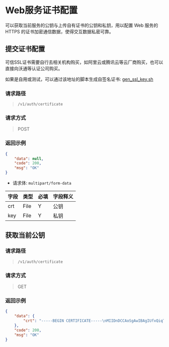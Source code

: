 # Web服务证书配置

可以获取当前服务的公钥与上传自有证书的公钥和私钥，用以配置 Web 服务的 HTTPS 的证书加密通信数据，使得交互数据私密可靠。

## 提交证书配置

可信SSL证书需要自行去相关机构购买，如阿里云或腾讯云等云厂商购买，也可以直接向沃通等认证公司购买。

如果是自用或测试，可以通过该地址的脚本生成自签名证书:  [gen_ssl_key.sh](https://gist.github.com/idoop/f1f2e9725cd1934ec7eb6602f7b0bd61)

### 请求路径

> `/v1/auth/certificate`

### 请求方式

> POST


### 返回示例

```json
{
    "data": null,
    "code": 200,
    "msg": "OK"
}
```

- 请求体: `multipart/form-data`

| 字段 | 类型 | 必填 | 字段释义 |
| ---- | ---- | ---- | -------- |
| crt  | File | Y    | 公钥     |
| key  | File | Y    | 私钥     |

## 获取当前公钥

### 请求路径

> `/v1/auth/certificate`

### 请求方式

> GET 

### 返回示例

```json
{
    "data": {
        "crt": "-----BEGIN CERTIFICATE-----\nMIIDnDCCAoSgAwIBAgIUfxQiqTnx5fvKoYXB94I4Xgudud8wDQYJKoZIhvcNAQEL\nBQAweDELMAkGA1UEBhMCWFgxDDAKBgNVBAgMA04vQTEMMAoGA1UEBwwDTi9BMSAw\nHgYDVQQKDBdTZWxmLXNpZ25lZCBjZXJ0aWZpY2F0ZTErMCkGA1UEAwwiMTIwLjAu\nMC4xOiBTZWxmLXNpZ25lZCBjZXJ0aWZpY2F0ZTAeFw0yMjExMzAxNjUyNDRaFw0y\nMzExMzAxNjUyNDRaMHgxCzAJBgNVBAYTAlhYMQwwCgYDVQQIDANOL0ExDDAKBgNV\nBAcMA04vQTEgMB4GA1UECgwXU2VsZi1zaWduZWQgY2VydGlmaWNhdGUxKzApBgNV\nBAMMIjEyMC4wLjAuMTogU2VsZi1zaWduZWQgY2VydGlmaWNhdGUwggEiMA0GCSqG\nSIb3DQEBAQUAA4IBDwAwggEKAoIBAQDIsaCt8EtnICPUVSu/0/Pp6/5apsjIttp+\nGReHBa9Pmc8f6ib/cEe460eK+6Vvqmif8tu6SoOnRw3CRWhUkH9i+5x2GsJAK+zH\njIWmE777sdCoNNUOGoVqfc7x3FZxpcIOVkiNB38qYz79so7NoYCk2Nv/71vTO3aR\nyVD/pd7NMN2QiNcZtX4Hz2Ci08J/Dkj1H4+S1FzglPM6fSZ57u1ZNAMHlF2b/lxO\n8vPnKBzS9IIm2tlRmApQTjcDN0Tk2qyQoEUILupnSRlwZnxvvYYkox9sFi9GG5FH\nwddEyV0QTEGHhBYZw1L7xsnEKYmWkFtLryqNeqi7rgbJqQKQDeY7AgMBAAGjHjAc\nMBoGA1UdEQQTMBGCCWxvY2FsaG9zdIcEfwAAATANBgkqhkiG9w0BAQsFAAOCAQEA\no12hG+LNEqD4WYzuv5gtVQxlSx6iuU6AjZnivyFUTN2tN7BrRhl2p14QVt4rYTs2\npbQ9fSOwnjsUKTTlyW6CUIrTBfUnDploqNiuNrtDIMTdU+Ekh18EC77sfFX5tGNX\n/WfW+OvOofUScbYsiuTKo15EwvV16g0GuSazRiH9DA/Avd4kv+yp8swn8oRYxIuR\nUwpD2pSzfHQB1OR4zXfZq0RMrnAeXwrG7odVIJMVOwsYQIJE8bPJphQt9KuyTZ7q\nyl6o7VNgROCsd4Wk1swTKzNOKde+z9+qvV4EcRcihxqaeEoSkjVNs2eOxOIIO5YT\ny7dpDXo/oPYIRU2fdQ27zQ==\n-----END CERTIFICATE-----\n"
    },
    "code": 200,
    "msg": "OK"
}
```
